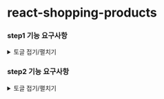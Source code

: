 # react-shopping-products

### step1 기능 요구사항

<details>
<summary>토글 접기/펼치기</summary>
<div markdown="1">

- UI

  - [x] Header
    - [x] ShopButton
    - [x] CartButton
  - [x] Product
    - [x] ProductHeader
    - [x] Dropdown
    - [x] ProductList
    - [x] ProductItem
    - [x] CartActionButton(담기 / 빼기)
  - [x] LoadingSpinner : 로딩 상태 UI(스피너)
  - [x] ToastNotification : 에러 발생 UI(toastUI)

- 기능

  - [x] /products API를 MSW로 모킹한다.

    - [x] 상품 목록 데이터를 가져오기
    - [x] 다양한 응답 데이터(성공, 실패, 빈 데이터 등)를 대응한다.
      - 400 Bad Request
      - 404 Not Found
      - 500 Internal Server Error

  - [x] 상품 목록을 무한스크롤로 구현한다.
    - 처음 불러오는 갯수는 20개이다.
    - 이후 추가로 4개씩 불러온다.
  - [x] 상품을 카테고리별로 필터링한다.
    - fashion
    - beverage
    - electronics
    - kitchen
    - fitness
    - books
  - [x] 상품을 가격 순으로 정렬한다.
    - 낮은 가격 순 (asc)
    - 높은 가격 순 (desc)
  - [x] 장바구니에 상품 담기

    - [x] 장바구니에 담긴 아이템 종류의 갯수로 숫자를 표시한다.

    - [x] 장바구니에 상품 빼기

- Test

</div>
</details>

### step2 기능 요구사항

<details>

<summary>토글 접기/펼치기</summary>
<div markdown="1">

- UI
  - [x] 장바구니에 담긴 상품 수량 조절
    - 수량이 0이 되면 담기 버튼으로 변경되어야 함
  - 장바구니 모달
    - [x] 장바구니 목록 표시
    - [x] 장바구니 수량 조절
    - [x] 장바구니 상품 삭제
    - [x] 장바구니 총 결제 금액 표시
- [ ] 비동기 처리 로직을 react query를 사용해 리팩터링하기
- 테스트

</div>
</details>
